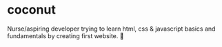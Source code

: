 # coconut
Nurse/aspiring developer trying to learn html, css & javascript basics and fundamentals by creating first website. 🌴
